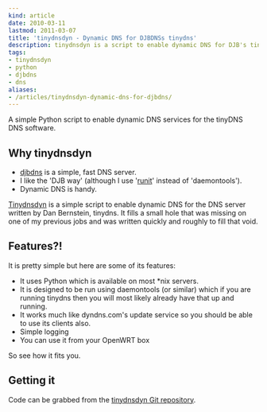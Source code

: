 ```yaml
---
kind: article
date: 2010-03-11
lastmod: 2011-03-07
title: 'tinydnsdyn - Dynamic DNS for DJBDNSs tinydns'
description: tinydnsdyn is a script to enable dynamic DNS for DJB's tinydns DNS server
tags:
- tinydnsdyn
- python
- djbdns
- dns
aliases:
- /articles/tinydnsdyn-dynamic-dns-for-djbdns/
---
```


A simple Python script to enable dynamic DNS services for the tinyDNS DNS
software.

## Why tinydnsdyn

- [djbdns](http://cr.yp.to/djbdns.html) is a simple, fast DNS server.
- I like the 'DJB way' (although I use '[runit](http://smarden.org/runit/)' instead of 'daemontools').
- Dynamic DNS is handy.

[Tinydnsdyn](/projects/tinydnsdyn/) is a simple script to enable dynamic DNS
for the DNS server written by Dan Bernstein, tinydns. It fills a small hole
that was missing on one of my previous jobs and was written quickly and roughly
to fill that void.

## Features?!

It is pretty simple but here are some of its features:

- It uses Python which is available on most \*nix servers.
- It is designed to be run using daemontools (or similar) which if you are
  running tinydns then you will most likely already have that up and running.
- It works much like dyndns.com's update service so you should be able to use
  its clients also.
- Simple logging
- You can use it from your OpenWRT box

So see how it fits you.

## Getting it

Code can be grabbed from the [tinydnsdyn Git
repository](http://src.userspace.com.au/tinydnsdyn).
